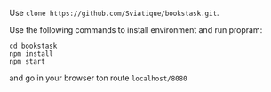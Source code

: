 Use `clone https://github.com/Sviatique/bookstask.git`.

Use the following commands to install environment and run propram:
```
cd bookstask
npm install
npm start
```
and go in your browser ton route `localhost/8080`

